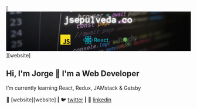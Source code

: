 [![bg][banner]][website]

## Hi, I'm Jorge 👋 I'm a Web Developer

I’m currently learning React, Redux, JAMstack & Gatsby

🏡 [website][website] **|** 
🐦 [twitter][twitter] **|** 
👔 [linkedin][linkedin]

[banner]: https://raw.githubusercontent.com/jsepulvedaco/jsepulvedaco/master/banner.png
[twitter]: https://twitter.com/jsepulvedaco
[linkedin]: https://linkedin.com/in/jsepulvedaco
